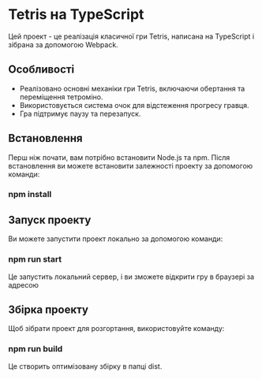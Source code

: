 # Tetris на TypeScript

Цей проект - це реалізація класичної гри Tetris, написана на TypeScript і зібрана за допомогою Webpack.

## Особливості

- Реалізовано основні механіки гри Tetris, включаючи обертання та переміщення тетроміно.
- Використовується система очок для відстеження прогресу гравця.
- Гра підтримує паузу та перезапуск.

## Встановлення

Перш ніж почати, вам потрібно встановити Node.js та npm. Після встановлення ви можете встановити залежності проекту за допомогою команди:

### npm install

## Запуск проекту

Ви можете запустити проект локально за допомогою команди:

### npm run start

Це запустить локальний сервер, і ви зможете відкрити гру в браузері за адресою

## Збірка проекту

Щоб зібрати проект для розгортання, використовуйте команду:

### npm run build

Це створить оптимізовану збірку в папці dist.
